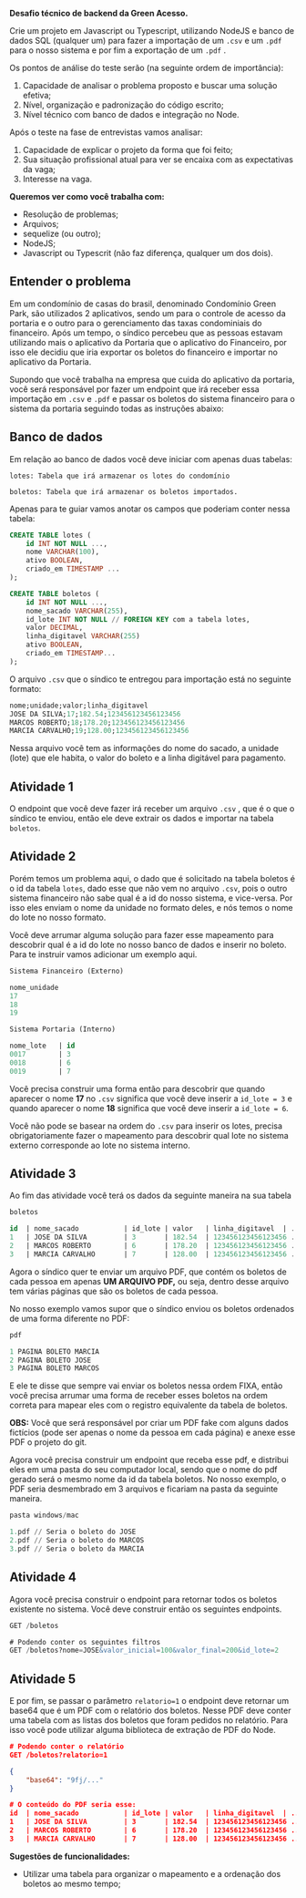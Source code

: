 **Desafio técnico de backend da Green Acesso.**

Crie um projeto em Javascript ou Typescript, utilizando NodeJS e banco de dados SQL (qualquer um) para fazer a importação de um `.csv`  e um `.pdf` para o nosso sistema e por fim a exportação de um `.pdf` .

Os pontos de análise do teste serão (na seguinte ordem de importância):

1. Capacidade de analisar o problema proposto e buscar uma solução efetiva;
2. Nível, organização e padronização do código escrito;
3. Nível técnico com banco de dados e integração no Node.

Após o teste na fase de entrevistas vamos analisar:

1. Capacidade de explicar o projeto da forma que foi feito;
2. Sua situação profissional atual para ver se encaixa com as expectativas da vaga;
3. Interesse na vaga.

**Queremos ver como você trabalha com:**

- Resolução de problemas;
- Arquivos;
- sequelize (ou outro);
- NodeJS;
- Javascript ou Typescrit (não faz diferença, qualquer um dos dois).

## Entender o problema

Em um condomínio de casas do brasil, denominado Condomínio Green Park, são utilizados 2 aplicativos, sendo um para o controle de acesso da portaria e o outro para o gerenciamento das taxas condominiais do financeiro. Após um tempo, o síndico percebeu que as pessoas estavam utilizando mais o aplicativo da Portaria que o aplicativo do Financeiro, por isso ele decidiu que iria exportar os boletos do financeiro e importar no aplicativo da Portaria.

Supondo que você trabalha na empresa que cuida do aplicativo da portaria, você será responsável por fazer um endpoint que irá receber essa importação em `.csv` e `.pdf` e passar os boletos do sistema financeiro para o sistema da portaria seguindo todas as instruções abaixo:

## Banco de dados

Em relação ao banco de dados você deve iniciar com apenas duas tabelas:

`lotes: Tabela que irá armazenar os lotes do condomínio`

`boletos: Tabela que irá armazenar os boletos importados.`

Apenas para te guiar vamos anotar os campos que poderiam conter nessa tabela:

```sql
CREATE TABLE lotes (
	id INT NOT NULL ...,
	nome VARCHAR(100),
	ativo BOOLEAN,
	criado_em TIMESTAMP ...
);

CREATE TABLE boletos (
	id INT NOT NULL ...,
	nome_sacado VARCHAR(255),
	id_lote INT NOT NULL // FOREIGN KEY com a tabela lotes,
	valor DECIMAL,
	linha_digitavel VARCHAR(255)
	ativo BOOLEAN,
	criado_em TIMESTAMP...
);
```

O arquivo `.csv` que o síndico te entregou para importação está no seguinte formato:

```sql
nome;unidade;valor;linha_digitavel
JOSE DA SILVA;17;182.54;123456123456123456
MARCOS ROBERTO;18;178.20;123456123456123456
MARCIA CARVALHO;19;128.00;123456123456123456
```

Nessa arquivo você tem as informações do nome do sacado, a unidade (lote) que ele habita, o valor do boleto e a linha digitável para pagamento.

## Atividade 1

O endpoint que você deve fazer irá receber um arquivo `.csv` , que é o que o síndico te enviou, então ele deve extrair os dados e importar na tabela `boletos`.

## Atividade 2

Porém temos um problema aqui, o dado que é solicitado na tabela boletos é o id da tabela `lotes`, dado esse que não vem no arquivo `.csv`, pois o outro sistema financeiro não sabe qual é a id do nosso sistema, e vice-versa. Por isso eles enviam o nome da unidade no formato deles, e nós temos o nome do lote no nosso formato.

Você deve arrumar alguma solução para fazer esse mapeamento para descobrir qual é a id do lote no nosso banco de dados e inserir no boleto. Para te instruir vamos adicionar um exemplo aqui.

```sql
Sistema Financeiro (Externo)

nome_unidade 
17
18
19

Sistema Portaria (Interno)

nome_lote   | id
0017        | 3
0018        | 6
0019        | 7
```

Você precisa construir uma forma então para descobrir que quando aparecer o nome **17** no `.csv` significa que você deve inserir a `id_lote = 3` e quando aparecer o nome **18** significa que você deve inserir a `id_lote = 6`.

Você não pode se basear na ordem do `.csv` para inserir os lotes, precisa obrigatoriamente fazer o mapeamento para descobrir qual lote no sistema externo corresponde ao lote no sistema interno.

## Atividade 3

Ao fim das atividade você terá os dados da seguinte maneira na sua tabela

```sql
boletos

id  | nome_sacado           | id_lote | valor   | linha_digitavel  | ...
1   | JOSE DA SILVA         | 3       | 182.54  | 123456123456123456 ...
2   | MARCOS ROBERTO        | 6       | 178.20  | 123456123456123456 ...
3   | MARCIA CARVALHO       | 7       | 128.00  | 123456123456123456 ...
```

Agora o síndico quer te enviar um arquivo PDF, que contém os boletos de cada pessoa em apenas **UM ARQUIVO PDF,** ou seja, dentro desse arquivo tem várias páginas que são os boletos de cada pessoa.

No nosso exemplo vamos supor que o síndico enviou os boletos ordenados de uma forma diferente no PDF:

```sql
pdf

1 PAGINA BOLETO MARCIA
2 PAGINA BOLETO JOSE
3 PAGINA BOLETO MARCOS
```

E ele te disse que sempre vai enviar os boletos nessa ordem FIXA, então você precisa arrumar uma forma de receber esses boletos na ordem correta para mapear eles com o registro equivalente da tabela de boletos. 

**OBS:** Você que será responsável por criar um PDF fake com alguns dados fictícios (pode ser apenas o nome da pessoa em cada página) e anexe esse PDF o projeto do git.

Agora você precisa construir um endpoint que receba esse pdf, e distribui eles em uma pasta do seu computador local, sendo que o nome do pdf gerado será o mesmo nome da id da tabela boletos. No nosso exemplo, o PDF seria desmembrado em 3 arquivos e ficariam na pasta da seguinte maneira.

```sql
pasta windows/mac

1.pdf // Seria o boleto do JOSE
2.pdf // Seria o boleto do MARCOS
3.pdf // Seria o boleto da MARCIA
```

## Atividade 4

Agora você precisa construir o endpoint para retornar todos os boletos existente no sistema. Você deve construir então os seguintes endpoints.

```sql
GET /boletos

# Podendo conter os seguintes filtros
GET /boletos?nome=JOSE&valor_inicial=100&valor_final=200&id_lote=2
```

## Atividade 5

E por fim, se passar o parâmetro `relatorio=1` o endpoint deve retornar um base64 que é um PDF com o relatório dos boletos. Nesse PDF deve conter uma tabela com as listas dos boletos que foram pedidos no relatório. Para isso você pode utilizar alguma biblioteca de extração de PDF do Node.

```json
# Podendo conter o relatório
GET /boletos?relatorio=1

{
	"base64": "9fj/..."
}

# O conteúdo do PDF seria esse:
id  | nome_sacado           | id_lote | valor   | linha_digitavel  | ...
1   | JOSE DA SILVA         | 3       | 182.54  | 123456123456123456 ...
2   | MARCOS ROBERTO        | 6       | 178.20  | 123456123456123456 ...
3   | MARCIA CARVALHO       | 7       | 128.00  | 123456123456123456 ...
```

**Sugestões de funcionalidades:**

- Utilizar uma tabela para organizar o mapeamento e a ordenação dos boletos ao mesmo tempo;